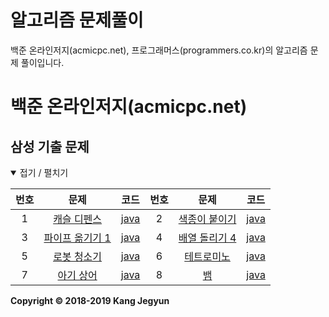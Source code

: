 알고리즘 문제풀이
=================

백준 온라인저지(acmicpc.net), 프로그래머스(programmers.co.kr)의 알고리즘 문제 풀이입니다.

백준 온라인저지(acmicpc.net)
============================

삼성 기출 문제
------

<details open> <summary> 접기 / 펼치기 </summary>

| 번호 | 문제                                                                         | 코드                         | 번호 | 문제                                                             | 코드                         |
|:----:|:----------------------------------------------------------------------------:|:----------------------------:|:----:|:----------------------------------------------------------------:|:----------------------------:|
|  1   |         [캐슬 디펜스](https://www.acmicpc.net/problem/17135)          | [java](Baekjoon/17135.java)  |  2   |          [색종이 붙이기](https://www.acmicpc.net/problem/17136)          | [java](Baekjoon/17136.java)  |
|  3   |         [파이프 옮기기 1](https://www.acmicpc.net/problem/17070)          | [java](Baekjoon/17070.java)  |  4   |          [배열 돌리기 4](https://www.acmicpc.net/problem/17406)          | [java](Baekjoon/17406.java)  |
|  5   |         [로봇 청소기](https://www.acmicpc.net/problem/14503)          | [java](Baekjoon/14503.java)  |  6   |          [테트로미노](https://www.acmicpc.net/problem/14500)          | [java](Baekjoon/14500.java)  |
|  7   |         [아기 상어](https://www.acmicpc.net/problem/16236)          | [java](Baekjoon/16236.java)  |  8   |          [뱀](https://www.acmicpc.net/problem/3190)          | [java](Baekjoon/3190.java)  |

</details>





**Copyright &copy; 2018-2019 Kang Jegyun**

